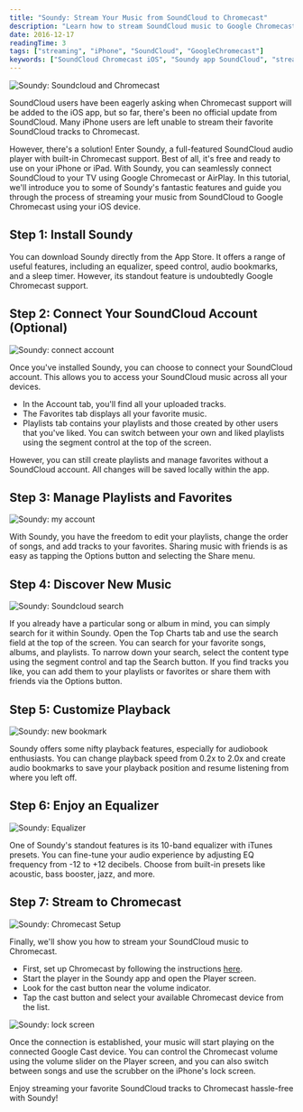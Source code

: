 ```yaml
---
title: "Soundy: Stream Your Music from SoundCloud to Chromecast"
description: "Learn how to stream SoundCloud music to Google Chromecast using Soundy for iOS. Discover how to connect your account, manage playlists, use equalizer settings, and enjoy wireless playback on your TV."
date: 2016-12-17
readingTime: 3
tags: ["streaming", "iPhone", "SoundCloud", "GoogleChromecast"]
keywords: ["SoundCloud Chromecast iOS", "Soundy app SoundCloud", "stream SoundCloud to TV", "Chromecast music player", "SoundCloud equalizer iPhone", "Soundy playlists SoundCloud"]
---
```


![Soundy: Soundcloud and Chromecast](21260c_5e389cfe328f483d9475c1e59e2a4983~mv2.jpeg)

SoundCloud users have been eagerly asking when Chromecast support will be added to the iOS app, but so far, there's been no official update from SoundCloud. Many iPhone users are left unable to stream their favorite SoundCloud tracks to Chromecast.

However, there's a solution! Enter Soundy, a full-featured SoundCloud audio player with built-in Chromecast support. Best of all, it's free and ready to use on your iPhone or iPad. With Soundy, you can seamlessly connect SoundCloud to your TV using Google Chromecast or AirPlay. In this tutorial, we'll introduce you to some of Soundy's fantastic features and guide you through the process of streaming your music from SoundCloud to Google Chromecast using your iOS device.

## Step 1: Install Soundy

You can download Soundy directly from the App Store. It offers a range of useful features, including an equalizer, speed control, audio bookmarks, and a sleep timer. However, its standout feature is undoubtedly Google Chromecast support.

## Step 2: Connect Your SoundCloud Account (Optional)

![Soundy: connect account](21260c_58d8d9c048c04662a33ebc6e43f8548e~mv2.png)

Once you've installed Soundy, you can choose to connect your SoundCloud account. This allows you to access your SoundCloud music across all your devices.

- In the Account tab, you'll find all your uploaded tracks.
- The Favorites tab displays all your favorite music.
- Playlists tab contains your playlists and those created by other users that you've liked. You can switch between your own and liked playlists using the segment control at the top of the screen.

However, you can still create playlists and manage favorites without a SoundCloud account. All changes will be saved locally within the app.

## Step 3: Manage Playlists and Favorites

![Soundy: my account](21260c_23207ae56da242e2bb5f8bbe3a168004~mv2.png)

With Soundy, you have the freedom to edit your playlists, change the order of songs, and add tracks to your favorites. Sharing music with friends is as easy as tapping the Options button and selecting the Share menu.

## Step 4: Discover New Music

![Soundy: Soundcloud search](21260c_f79ced674597479a8158d8561ce585fe~mv2.png)

If you already have a particular song or album in mind, you can simply search for it within Soundy. Open the Top Charts tab and use the search field at the top of the screen. You can search for your favorite songs, albums, and playlists. To narrow down your search, select the content type using the segment control and tap the Search button. If you find tracks you like, you can add them to your playlists or favorites or share them with friends via the Options button.

## Step 5: Customize Playback

![Soundy: new bookmark](21260c_f9a88d7a8ffa4aefad5d2fad6a79ef49~mv2.png)

Soundy offers some nifty playback features, especially for audiobook enthusiasts. You can change playback speed from 0.2x to 2.0x and create audio bookmarks to save your playback position and resume listening from where you left off.

## Step 6: Enjoy an Equalizer

![Soundy: Equalizer](21260c_309abcf435674abb8aaa2fc99181d3c1~mv2.png)

One of Soundy's standout features is its 10-band equalizer with iTunes presets. You can fine-tune your audio experience by adjusting EQ frequency from -12 to +12 decibels. Choose from built-in presets like acoustic, bass booster, jazz, and more.

## Step 7: Stream to Chromecast

![Soundy: Chromecast Setup](21260c_2cadb94e9a4d487a8154bb3ceb9f94fc~mv2.jpg)

Finally, we'll show you how to stream your SoundCloud music to Chromecast.

- First, set up Chromecast by following the instructions [here](https://support.google.com/chromecast/answer/6260600?hl=en).
- Start the player in the Soundy app and open the Player screen.
- Look for the cast button near the volume indicator.
- Tap the cast button and select your available Chromecast device from the list.

![Soundy: lock screen](21260c_77f092dea1794459bcd59f23c6d3988d~mv2.jpg)

Once the connection is established, your music will start playing on the connected Google Cast device. You can control the Chromecast volume using the volume slider on the Player screen, and you can also switch between songs and use the scrubber on the iPhone's lock screen.

Enjoy streaming your favorite SoundCloud tracks to Chromecast hassle-free with Soundy!
